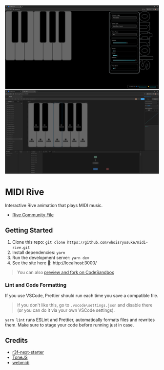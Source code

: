 ![Screenshot of the piano running in the browser](./docs/screenshot-web.png)
![Screenshot of the piano in Rive with individual elements visible like events](./docs/screenshot-rive.png)

# MIDI Rive

Interactive Rive animation that plays MIDI music.

- [Rive Community File](https://rive.app/community/files/14386-27110-midi-rive-r1)

## Getting Started

1. Clone this repo: `git clone https://github.com/whoisryosuke/midi-rive.git`
1. Install dependencies: `yarn`
1. Run the development server: `yarn dev`
1. See the site here 👀: http://localhost:3000/

> You can also [preview and fork on CodeSandbox](https://githubbox.com/whoisryosuke/midi-rive)

### Lint and Code Formatting

If you use VSCode, Prettier should run each time you save a compatible file.

> If you don't like this, go to `.vscode\settings.json` and disable there (or you can do it via your own VSCode settings).

`yarn lint` runs ESLint and Prettier, automatically formats files and rewrites them. Make sure to stage your code before running just in case.

## Credits

- [r3f-next-starter](https://github.com/whoisryosuke/r3f-next-starter)
- [ToneJS](https://github.com/Tonejs/Tone.js)
- [webmidi](https://github.com/djipco/webmidi)

